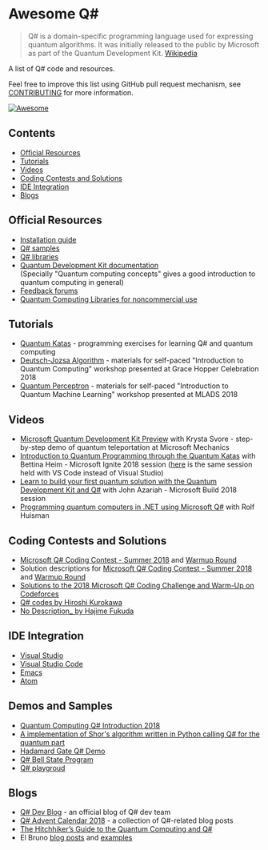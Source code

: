 # Awesome Q#

> Q# is a domain-specific programming language used for expressing quantum algorithms. It was initially released to the public by Microsoft as part of the Quantum Development Kit. [Wikipedia](https://en.wikipedia.org/wiki/Q_Sharp)

A list of Q# code and resources.

Feel free to improve this list using GitHub pull request mechanism, see [CONTRIBUTING](CONTRIBUTING.md) for more information.

[![Awesome](https://awesome.re/badge-flat.svg)](https://awesome.re)

## Contents
- [Official Resources](#official-resources)
- [Tutorials](#tutorials)
- [Videos](#videos)
- [Coding Contests and Solutions](#coding-contests-and-solutions)
- [IDE Integration](#ide-integration)
- [Blogs](#blogs)

## Official Resources
* [Installation guide](https://docs.microsoft.com/en-us/quantum/quantum-installconfig)
* [Q# samples](https://github.com/Microsoft/Quantum)
* [Q# libraries](https://github.com/Microsoft/QuantumLibraries)
* [Quantum Development Kit documentation](https://docs.microsoft.com/quantum/)
  <br>(Specially "Quantum computing concepts" gives a good introduction to quantum computing in general)
* [Feedback forums](https://quantum.uservoice.com/)
* [Quantum Computing Libraries for noncommercial use](https://github.com/Microsoft/Quantum-NC)

## Tutorials
* [Quantum Katas](https://github.com/Microsoft/QuantumKatas/) - programming exercises for learning Q# and quantum computing
* [Deutsch-Jozsa Algorithm](https://github.com/Microsoft/GHC18-IntroToQuantumComputing/) - materials for self-paced "Introduction to Quantum Computing" workshop presented at Grace Hopper Celebration 2018
* [Quantum Perceptron](https://github.com/Microsoft/MLADS2018-QuantumML) - materials for self-paced "Introduction to Quantum Machine Learning" workshop presented at MLADS 2018

## Videos
* [Microsoft Quantum Development Kit Preview](https://www.youtube.com/watch?v=v7b4J2INq9c) with Krysta Svore - step-by-step demo of quantum teleportation at Microsoft Mechanics
* [Introduction to Quantum Programming through the Quantum Katas](https://www.youtube.com/watch?v=h3M8OomE19o) with Bettina Heim - Microsoft Ignite 2018 session ([here](https://www.youtube.com/watch?v=AjBLsrGgEkY) is the same session held with VS Code instead of Visual Studio)
* [Learn to build your first quantum solution with the Quantum Development Kit and Q#](https://www.youtube.com/watch?v=YE4m3yCdcqE) with John Azariah - Microsoft Build 2018 session
* [Programming quantum computers in .NET using Microsoft Q#](https://www.youtube.com/watch?v=qOg6weW-IDo) with Rolf Huisman

## Coding Contests and Solutions
* [Microsoft Q# Coding Contest - Summer 2018](https://codeforces.com/contest/1002) and [Warmup Round](https://codeforces.com/contest/1001)
* Solution descriptions for [Microsoft Q# Coding Contest - Summer 2018](https://assets.codeforces.com/rounds/997-998/main-contest-editorial.pdf) and [Warmup Round](https://assets.codeforces.com/rounds/997-998/warmup-editorial.pdf)
* [Solutions to the 2018 Microsoft Q# Coding Challenge and Warm-Up on Codeforces](https://github.com/RobertDurfee/QSharpCodingChallenge)
* [Q# codes by Hiroshi Kurokawa](https://github.com/hkurokawa/QSharpCodingContest2018)
* [No Description_ by Hajime Fukuda](https://github.com/hajifkd/qsharp-vscode)

## IDE Integration
* [Visual Studio](https://marketplace.visualstudio.com/items?itemName=quantum.DevKit)
* [Visual Studio Code](https://marketplace.visualstudio.com/items?itemName=quantum.quantum-devkit-vscode)
* [Emacs](https://github.com/forked-from-1kasper/emacs-qsharp-mode)
* [Atom](https://github.com/ivangabriele/atom-qsharp)

## Demos and Samples
* [Quantum Computing Q# Introduction 2018](https://github.com/Djohnnie/QuantumComputingQSharpIntroduction2018)
* [A implementation of Shor's algorithm written in Python calling Q# for the quantum part](https://github.com/Michaelvll/myQShor)
* [Hadamard Gate Q# Demo](https://github.com/jwulf/HGate)
* [Q# Bell State Program](https://github.com/pktippa/q_sharp_bell_state)
* [Q# playgroud](https://github.com/weize07/Qsharp-playgroud)

## Blogs
* [Q# Dev Blog](https://blogs.msdn.microsoft.com/visualstudio/tag/qsharp/) - an official blog of Q# dev team
* [Q# Advent Calendar 2018](https://blogs.msdn.microsoft.com/visualstudio/2018/11/15/q-advent-calendar-2018/) - a collection of Q#-related blog posts
* [The Hitchhiker’s Guide to the Quantum Computing and Q#](https://blogs.msdn.microsoft.com/uk_faculty_connection/2018/02/26/the-hitchhikers-guide-to-the-quantum-computing-and-q-blog/)
* El Bruno [blog posts](https://elbruno.com/tag/q/) and [examples](https://github.com/elbruno/Blog/search?utf8=✓&q=extension%3Aqs&type=)
